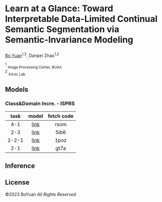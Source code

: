 # Learn at a Glance: Toward Interpretable Data-Limited Continual Semantic Segmentation via Semantic-Invariance Modeling
### 

[Bo Yuan](https://ybio.github.io/)<sup>1,2</sup>, Danpei Zhao<sup>1,2</sup>

<sup>1</sup> <sub>Image Processing Center, BUAA</sub><br />
<sup>2</sup> <sub>Airvic Lab</sub><br />


## Models
### Class\&Domain Incre. - ISPRS    

 | task | model |fetch code|
 | :----: | :----: | :----: |
 | 4-1   | [link](https://pan.baidu.com/s/1MpxO9_Vcg0bmv-wUi6omkg) |rsom  |
 | 2-3   | [link](https://pan.baidu.com/s/1QBlBPzomcv8MB3Ao4M8gaA) |5ib6  |
 | 2-2-1 | [link](https://pan.baidu.com/s/1tN4_PRNiidZAuSuD4GsOZQ) |1poz  |
 | 2-1   | [link](https://pan.baidu.com/s/1fSOFsoDghTNHGa82r6ff6Q) |gt7a  |

## Inference


## License
©2023 BoYuan *All Rights Reserved*



